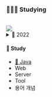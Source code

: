 ### 🕵🏻‍♀️ Studying 
<br>
<img src="https://img.shields.io/badge/Java-007396?style=flat-square&logo=Java&logoColor=white"/>
  
<br>
  
<details>
<summary>🧐 2022 </summary>
<div markdown="1">
		<ul>
          <li><a href="https://www.notion.so/Floping-a89ecca46ab64ba2b8debd4f8f4c1fd6">Floping 플라워 쇼핑몰 클론 프로젝트</a></li>
          <li> 김영한, 스프링 입문 </li>
          <li> 이도원, 웹 애플리케이션 개발을 위한 IntelliJ IDEA 설정 </li>

  </ul>
</div>
</details>

#### 🔎 Study
* [📝 Java](https://github.com/yuwltn/Java.git)  
* Web
* Server
* Tool
* 용어 개념
